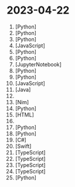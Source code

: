 # 2023-04-22

1. [](https://github.comundefined "🔊 Text-Prompted Generative Audio Model") [Python]
2. [](https://github.comundefined "") [Python]
3. [](https://github.comundefined "decentralising the Ai Industry, free gpt-4/3.5 scripts through several reverse engineered api's ( poe.com, phind.com, chat.openai.com etc...)") [Python]
4. [](https://github.comundefined "A demo of an GPT-based agent existing in an RPG-like environment") [JavaScript]
5. [](https://github.comundefined "Auto-GPT中文版本及爱好者组织 同步更新原项目 AI领域创业 自媒体组织 用AI工作学习创作变现") [Python]
6. [](https://github.comundefined "Python - 100天从新手到大师") [Python]
7. [](https://github.comundefined "StableLM: Stability AI Language Models") [JupyterNotebook]
8. [](https://github.comundefined "H2O LLM Studio - a framework and no-code GUI for fine-tuning LLMs") [Python]
9. [](https://github.comundefined "MiniGPT-4: Enhancing Vision-language Understanding with Advanced Large Language Models") [Python]
10. [](https://github.comundefined "Lightweight full-featured typescript/javascript WhatsApp Web API") [JavaScript]
11. [](https://github.comundefined "人人可用的开源数据可视化分析工具。") [Java]
12. [](https://github.comundefined "A curated list of reinforcement learning with human feedback resources (continually updated)") 
13. [](https://github.comundefined "Alternative Twitter front-end") [Nim]
14. [](https://github.comundefined "Large Language-and-Vision Assistant built towards multimodal GPT-4 level capabilities.") [Python]
15. [](https://github.comundefined "The best Blooket Hacks made by someone who actually knows what they're doing") [HTML]
16. [](https://github.comundefined "Awesome EDR Bypass Resources For Ethical Hacking") 
17. [](https://github.comundefined "A starting point for developing your own plug-in for Auto-GPT") [Python]
18. [](https://github.comundefined "Buzz transcribes and translates audio offline on your personal computer. Powered by OpenAI's Whisper.") [Python]
19. [](https://github.comundefined "Integrate cutting-edge LLM technology quickly and easily into your apps") [C#]
20. [](https://github.comundefined "Query your Apple Health data with natural language 💬 🩺") [Swift]
21. [](https://github.comundefined "highlight.io: The open source, full-stack monitoring platform. Error monitoring, session replay, logging and more.") [TypeScript]
22. [](https://github.comundefined "One-Click to deploy well-designed ChatGPT web UI on Vercel. 一键拥有你自己的 ChatGPT 网页服务。") [TypeScript]
23. [](https://github.comundefined "bloop is a fast code search engine written in Rust.") [TypeScript]
24. [](https://github.comundefined "GPT4 & LangChain Chatbot for large PDF docs") [TypeScript]
25. [](https://github.comundefined "GPTCache is a library for creating semantic cache to store responses from LLM queries.") [Python]
